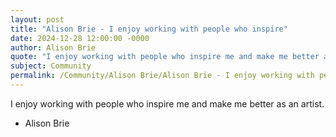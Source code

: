 ```yaml
---
layout: post
title: "Alison Brie - I enjoy working with people who inspire"
date: 2024-12-28 12:00:00 -0000
author: Alison Brie
quote: "I enjoy working with people who inspire me and make me better as an artist."
subject: Community
permalink: /Community/Alison Brie/Alison Brie - I enjoy working with people who inspire
---
```


I enjoy working with people who inspire me and make me better as an artist.

- Alison Brie
